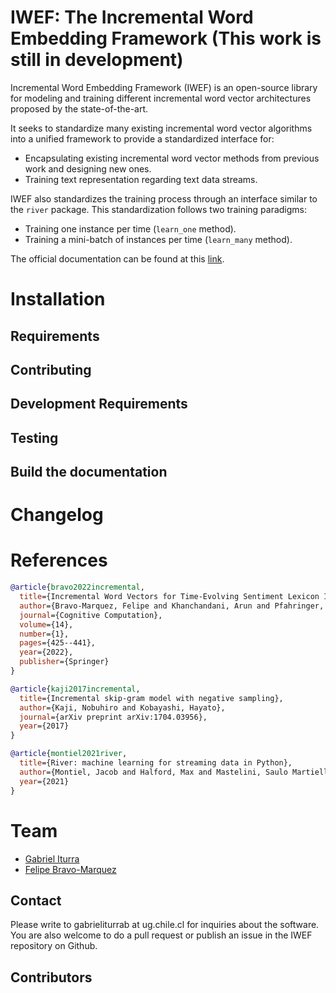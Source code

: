 IWEF: The Incremental Word Embedding Framework (This work is still in development)
===================================================================================

Incremental Word Embedding Framework (IWEF) is an open-source library for modeling and
training different incremental word vector architectures proposed by the state-of-the-art.

It seeks to standardize many existing incremental word vector algorithms into a unified
framework to provide a standardized interface for:

* Encapsulating existing incremental word vector methods from previous work and designing new ones.
* Training text representation regarding text data streams.

IWEF also standardizes the training process through an interface similar to the `river` package. This standardization follows two training paradigms:

* Training one instance per time (`learn_one` method).
* Training a mini-batch of instances per time (`learn_many` method).

The official documentation can be found at this [link](https://giturra.github.io/iwef/).

Installation
============

Requirements
------------

Contributing
------------

Development Requirements
------------------------

Testing
-------

Build the documentation
-----------------------

Changelog
=========

References
========

```bibtex
@article{bravo2022incremental,
  title={Incremental Word Vectors for Time-Evolving Sentiment Lexicon Induction},
  author={Bravo-Marquez, Felipe and Khanchandani, Arun and Pfahringer, Bernhard},
  journal={Cognitive Computation},
  volume={14},
  number={1},
  pages={425--441},
  year={2022},
  publisher={Springer}
}

@article{kaji2017incremental,
  title={Incremental skip-gram model with negative sampling},
  author={Kaji, Nobuhiro and Kobayashi, Hayato},
  journal={arXiv preprint arXiv:1704.03956},
  year={2017}
}

@article{montiel2021river,
  title={River: machine learning for streaming data in Python},
  author={Montiel, Jacob and Halford, Max and Mastelini, Saulo Martiello and Bolmier, Geoffrey and Sourty, Raphael and Vaysse, Robin and Zouitine, Adil and Gomes, Heitor Murilo and Read, Jesse and Abdessalem, Talel and others},
  year={2021}
}

```

Team
====

- [Gabriel Iturra](https://giturra.github.io/)
- [Felipe Bravo-Marquez](https://felipebravom.com/)

Contact
------------
Please write to gabrieliturrab at ug.chile.cl for inquiries about the software. You are also welcome to do a pull request or publish an issue in the IWEF repository on Github.

Contributors
------------
